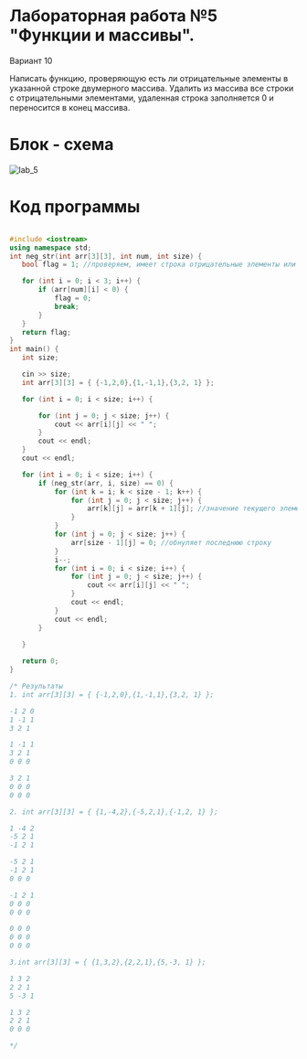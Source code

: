 # **Лабораторная работа №5 "Функции и массивы".**

Вариант 10

Написать функцию, проверяющую есть ли отрицательные
элементы в указанной строке двумерного массива. Удалить
из массива все строки с отрицательными элементами,
удаленная строка заполняется 0 и переносится в конец
массива.

# Блок - схема
![lab_5](https://github.com/dolganovadd/LABS_PSTU/assets/146879476/8189e047-5d0f-4068-b8ad-ea22bfa24981)

# Код программы 
 ```cpp
 
 #include <iostream>
using namespace std;
int neg_str(int arr[3][3], int num, int size) {
	bool flag = 1; //проверяем, имеет строка отрицательные элементы или нет 

	for (int i = 0; i < 3; i++) {
		if (arr[num][i] < 0) {
			flag = 0;
			break;
		}
	}
	return flag;
}
int main() {
	int size;

	cin >> size;
	int arr[3][3] = { {-1,2,0},{1,-1,1},{3,2, 1} };

	for (int i = 0; i < size; i++) {

		for (int j = 0; j < size; j++) {
			cout << arr[i][j] << " ";
		}
		cout << endl;
	}
	cout << endl;

	for (int i = 0; i < size; i++) {
		if (neg_str(arr, i, size) == 0) {
			for (int k = i; k < size - 1; k++) {
				for (int j = 0; j < size; j++) {
					arr[k][j] = arr[k + 1][j]; //значение текущего элемента заменяем на значение следующего элемента в следующей строке
				}
			}
			for (int j = 0; j < size; j++) {
				arr[size - 1][j] = 0; //обнуляет последнюю строку 
			}
			i--;
			for (int i = 0; i < size; i++) {
				for (int j = 0; j < size; j++) {
					cout << arr[i][j] << " ";
				}
				cout << endl;
			}
			cout << endl;
		}
		
	}

	return 0;
}

/* Результаты 
1. int arr[3][3] = { {-1,2,0},{1,-1,1},{3,2, 1} };

-1 2 0
1 -1 1
3 2 1

1 -1 1
3 2 1
0 0 0

3 2 1
0 0 0
0 0 0

2. int arr[3][3] = { {1,-4,2},{-5,2,1},{-1,2, 1} };

1 -4 2
-5 2 1
-1 2 1

-5 2 1
-1 2 1
0 0 0

-1 2 1
0 0 0
0 0 0

0 0 0
0 0 0
0 0 0

3.int arr[3][3] = { {1,3,2},{2,2,1},{5,-3, 1} };

1 3 2
2 2 1
5 -3 1

1 3 2
2 2 1
0 0 0

*/

```
